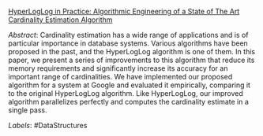 [HyperLogLog in Practice: Algorithmic Engineering of a State of The Art Cardinality Estimation Algorithm](https://stefanheule.com/papers/edbt13-hyperloglog.pdf)

*Abstract*: Cardinality estimation has a wide range of applications and is of particular importance in database systems. Various algorithms have been proposed in the past, and the HyperLogLog algorithm is one of them. In this paper, we present a series of improvements to this algorithm that reduce its memory requirements and significantly increase its accuracy for an important range of cardinalities. We have implemented our proposed algorithm for a system at Google and evaluated it empirically, comparing it to the original HyperLogLog algorithm. Like HyperLogLog, our improved algorithm parallelizes perfectly and computes the cardinality estimate in a single pass.

*Labels*: #DataStructures
